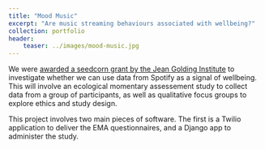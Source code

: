 ```yaml
---
title: "Mood Music"
excerpt: "Are music streaming behaviours associated with wellbeing?"
collection: portfolio
header:
    teaser: ../images/mood-music.jpg
---
```


We were [awarded a seedcorn grant by the Jean Golding Institute](https://jeangoldinginstitute.blogs.bristol.ac.uk/2020/01/13/jgi-seed-corn-funding-call-winners-2020-announced/) to investigate whether we can use data from Spotify as a signal of wellbeing. This will involve an ecological momentary assessement study to collect data from a group of participants, as well as qualitative focus groups to explore ethics and study design. 

This project involves two main pieces of software. The first is a Twilio application to deliver the EMA questionnaires, and a Django app to administer the study.

